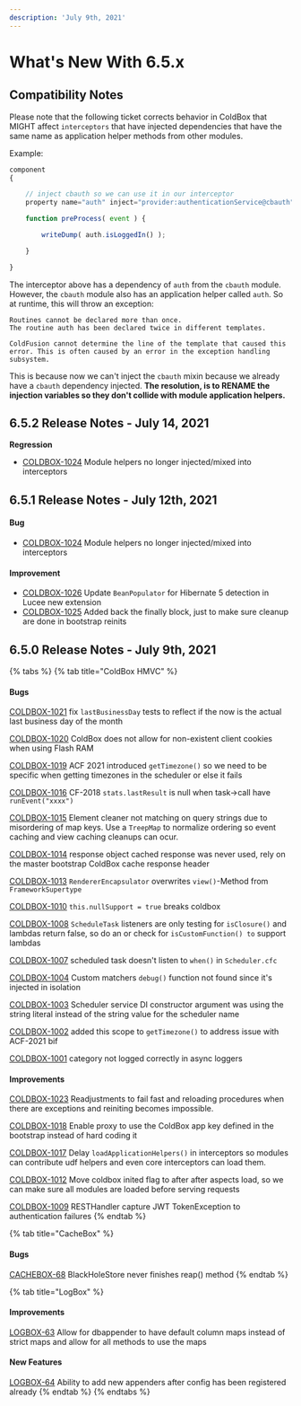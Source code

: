 ```yaml
---
description: 'July 9th, 2021'
---
```


# What's New With 6.5.x

## Compatibility Notes

Please note that the following ticket corrects behavior in ColdBox that MIGHT affect `interceptors` that have injected dependencies that have the same name as application helper methods from other modules. 

Example:

```javascript
component 
{

    // inject cbauth so we can use it in our interceptor
    property name="auth" inject="provider:authenticationService@cbauth";

    function preProcess( event ) {

        writeDump( auth.isLoggedIn() );

    }

}
```

The interceptor above has a dependency of `auth` from the `cbauth` module.  However, the `cbauth` module also has an application helper called `auth`. So at runtime, this will throw an exception:

```text
Routines cannot be declared more than once.
The routine auth has been declared twice in different templates.

ColdFusion cannot determine the line of the template that caused this error. This is often caused by an error in the exception handling subsystem.
```

This is because now we can't inject the `cbauth` mixin because we already have a `cbauth` dependency injected.  **The resolution, is to RENAME the injection variables so they don't collide with module application helpers.**

## 6.5.2 Release Notes - July 14, 2021

**Regression**

* [COLDBOX-1024](https://ortussolutions.atlassian.net/browse/COLDBOX-1024) Module helpers no longer injected/mixed into interceptors

## 6.5.1 Release Notes - July 12th, 2021

#### Bug

* [COLDBOX-1024](https://ortussolutions.atlassian.net/browse/COLDBOX-1024) Module helpers no longer injected/mixed into interceptors

#### Improvement

* [COLDBOX-1026](https://ortussolutions.atlassian.net/browse/COLDBOX-1026) Update `BeanPopulator` for Hibernate 5 detection in Lucee new extension
* [COLDBOX-1025](https://ortussolutions.atlassian.net/browse/COLDBOX-1025) Added back the finally block, just to make sure cleanup are done in bootstrap reinits

## 6.5.0 Release Notes - July 9th, 2021

{% tabs %}
{% tab title="ColdBox HMVC" %}
#### Bugs

[COLDBOX-1021](https://ortussolutions.atlassian.net/browse/COLDBOX-1021) fix `lastBusinessDay` tests to reflect if the now is the actual last business day of the month

[COLDBOX-1020](https://ortussolutions.atlassian.net/browse/COLDBOX-1020) ColdBox does not allow for non-existent client cookies when using Flash RAM

[COLDBOX-1019](https://ortussolutions.atlassian.net/browse/COLDBOX-1019) ACF 2021 introduced `getTimezone()` so we need to be specific when getting timezones in the scheduler or else it fails

[COLDBOX-1016](https://ortussolutions.atlassian.net/browse/COLDBOX-1016) CF-2018 `stats.lastResult` is null when task-&gt;call have `runEvent("xxxx")`

[COLDBOX-1015](https://ortussolutions.atlassian.net/browse/COLDBOX-1015) Element cleaner not matching on query strings due to misordering of map keys. Use a `TreepMap` to normalize ordering so event caching and view caching cleanups can ocur.

[COLDBOX-1014](https://ortussolutions.atlassian.net/browse/COLDBOX-1014) response object cached response was never used, rely on the master bootstrap ColdBox cache response header

[COLDBOX-1013](https://ortussolutions.atlassian.net/browse/COLDBOX-1013) `RendererEncapsulator` overwrites `view()`-Method from `FrameworkSupertype`

[COLDBOX-1010](https://ortussolutions.atlassian.net/browse/COLDBOX-1010) `this.nullSupport = true` breaks coldbox

[COLDBOX-1008](https://ortussolutions.atlassian.net/browse/COLDBOX-1008) `ScheduleTask` listeners are only testing for `isClosure()` and lambdas return false, so do an or check for `isCustomFunction() to` support lambdas

[COLDBOX-1007](https://ortussolutions.atlassian.net/browse/COLDBOX-1007) scheduled task doesn't listen to `when()` in `Scheduler.cfc`

[COLDBOX-1004](https://ortussolutions.atlassian.net/browse/COLDBOX-1004) Custom matchers `debug()` function not found since it's injected in isolation

[COLDBOX-1003](https://ortussolutions.atlassian.net/browse/COLDBOX-1003) Scheduler service DI constructor argument was using the string literal instead of the string value for the scheduler name

[COLDBOX-1002](https://ortussolutions.atlassian.net/browse/COLDBOX-1002) added this scope to `getTimezone()` to address issue with ACF-2021 bif

[COLDBOX-1001](https://ortussolutions.atlassian.net/browse/COLDBOX-1001) category not logged correctly in async loggers

#### Improvements

[COLDBOX-1023](https://ortussolutions.atlassian.net/browse/COLDBOX-1023) Readjustments to fail fast and reloading procedures when there are exceptions and reiniting becomes impossible.

[COLDBOX-1018](https://ortussolutions.atlassian.net/browse/COLDBOX-1018) Enable proxy to use the ColdBox app key defined in the bootstrap instead of hard coding it

[COLDBOX-1017](https://ortussolutions.atlassian.net/browse/COLDBOX-1017) Delay `loadApplicationHelpers()` in interceptors so modules can contribute udf helpers and even core interceptors can load them.

[COLDBOX-1012](https://ortussolutions.atlassian.net/browse/COLDBOX-1012) Move coldbox inited flag to after after aspects load, so we can make sure all modules are loaded before serving requests

[COLDBOX-1009](https://ortussolutions.atlassian.net/browse/COLDBOX-1009) RESTHandler capture JWT TokenException to authentication failures
{% endtab %}

{% tab title="CacheBox" %}
#### Bugs

[CACHEBOX-68](https://ortussolutions.atlassian.net/browse/CACHEBOX-68) BlackHoleStore never finishes reap\(\) method
{% endtab %}

{% tab title="LogBox" %}
#### Improvements

[LOGBOX-63](https://ortussolutions.atlassian.net/browse/LOGBOX-63) Allow for dbappender to have default column maps instead of strict maps and allow for all methods to use the maps

#### New Features

[LOGBOX-64](https://ortussolutions.atlassian.net/browse/LOGBOX-64) Ability to add new appenders after config has been registered already
{% endtab %}
{% endtabs %}


